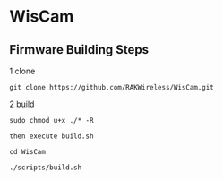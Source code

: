 # WisCam

## Firmware Building Steps

1 clone

	git clone https://github.com/RAKWireless/WisCam.git
	
2 build

	sudo chmod u+x ./* -R
	
	then execute build.sh
	
	cd WisCam
	
	./scripts/build.sh
